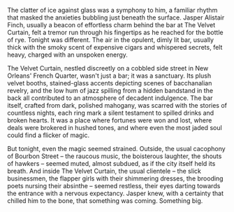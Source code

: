 The clatter of ice against glass was a symphony to him, a familiar rhythm that masked the anxieties bubbling just beneath the surface. Jasper Alistair Finch, usually a beacon of effortless charm behind the bar at The Velvet Curtain, felt a tremor run through his fingertips as he reached for the bottle of rye. Tonight was different. The air in the opulent, dimly lit bar, usually thick with the smoky scent of expensive cigars and whispered secrets, felt heavy, charged with an unspoken energy.

The Velvet Curtain, nestled discreetly on a cobbled side street in New Orleans' French Quarter, wasn't just a bar; it was a sanctuary. Its plush velvet booths, stained-glass accents depicting scenes of bacchanalian revelry, and the low hum of jazz spilling from a hidden bandstand in the back all contributed to an atmosphere of decadent indulgence. The bar itself, crafted from dark, polished mahogany, was scarred with the stories of countless nights, each ring mark a silent testament to spilled drinks and broken hearts. It was a place where fortunes were won and lost, where deals were brokered in hushed tones, and where even the most jaded soul could find a flicker of magic.

But tonight, even the magic seemed strained. Outside, the usual cacophony of Bourbon Street – the raucous music, the boisterous laughter, the shouts of hawkers – seemed muted, almost subdued, as if the city itself held its breath. And inside The Velvet Curtain, the usual clientele – the slick businessmen, the flapper girls with their shimmering dresses, the brooding poets nursing their absinthe – seemed restless, their eyes darting towards the entrance with a nervous expectancy. Jasper knew, with a certainty that chilled him to the bone, that something was coming. Something big.
